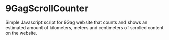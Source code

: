 # 9GagScrollCounter
Simple Javascript script for 9Gag website that counts and shows an estimated amount of kilometers, meters and centimeters of scrolled content on the website.
